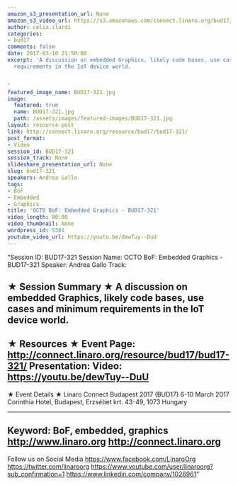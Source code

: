 ```yaml
---
amazon_s3_presentation_url: None
amazon_s3_video_url: https://s3.amazonaws.com/connect.linaro.org/bud17/Videos/Wednesday/BUD17-321%20OCTO%20BoF%20%20Embedded%20Graphics.mp4
author: celia.ilardi
categories:
- bud17
comments: false
date: 2017-03-10 21:50:08
excerpt: 'A discussion on embedded Graphics, likely code bases, use cases and minimum
  requirements in the IoT device world.


'
featured_image_name: BUD17-321.jpg
image:
  featured: true
  name: BUD17-321.jpg
  path: /assets/images/featured-images/BUD17-321.jpg
layout: resource-post
link: http://connect.linaro.org/resource/bud17/bud17-321/
post_format:
- Video
session_id: BUD17-321
session_track: None
slideshare_presentation_url: None
slug: bud17-321
speakers: Andrea Gallo
tags:
- BoF
- Embedded
- Graphics
title: 'OCTO BoF: Embedded Graphics - BUD17-321'
video_length: 00:00
video_thumbnail: None
wordpress_id: 5301
youtube_video_url: https://youtu.be/dewTuy--DuU
---
```


"Session ID: BUD17-321
Session Name: OCTO BoF: Embedded Graphics - BUD17-321
Speaker: Andrea Gallo
Track: 


★ Session Summary ★
A discussion on embedded Graphics, likely code bases, use cases and minimum requirements in the IoT device world.
---------------------------------------------------
★ Resources ★
Event Page: http://connect.linaro.org/resource/bud17/bud17-321/
Presentation: 
Video: https://youtu.be/dewTuy--DuU
 ---------------------------------------------------

★ Event Details ★
Linaro Connect Budapest 2017 (BUD17)
6-10 March 2017
Corinthia Hotel, Budapest,
Erzsébet krt. 43-49,
1073 Hungary

---------------------------------------------------
Keyword: BoF, embedded, graphics
http://www.linaro.org
http://connect.linaro.org
---------------------------------------------------
Follow us on Social Media
https://www.facebook.com/LinaroOrg
https://twitter.com/linaroorg
https://www.youtube.com/user/linaroorg?sub_confirmation=1
https://www.linkedin.com/company/1026961"